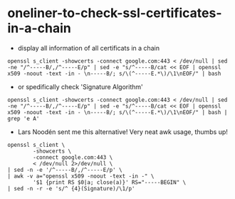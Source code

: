 # oneliner-to-check-ssl-certificates-in-a-chain
* display all information of all certificats in a chain  
```
openssl s_client -showcerts -connect google.com:443 < /dev/null | sed -ne "/^-----B/,/^-----E/p" | sed -e "s/^-----B/cat << EOF | openssl x509 -noout -text -in - \n-----B/; s/\(^-----E.*\)/\1\nEOF/" | bash
```

* or spedifically check 'Signature Algorithm'  
```
openssl s_client -showcerts -connect google.com:443 < /dev/null | sed -ne "/^-----B/,/^-----E/p" | sed -e "s/^-----B/cat << EOF | openssl x509 -noout -text -in - \n-----B/; s/\(^-----E.*\)/\1\nEOF/" | bash | grep 'e A'
```

* Lars Noodén sent me this alternative! Very neat awk usage, thumbs up!
```
openssl s_client \
        -showcerts \
        -connect google.com:443 \
        < /dev/null 2>/dev/null \
| sed -n -e '/^-----B/,/^-----E/p' \
| awk -v a="openssl x509 -noout -text -in -" \
        '$1 {print RS $0|a; close(a)}' RS="-----BEGIN" \
| sed -n -r -e 's/^ {4}(Signature)/\1/p'
```

